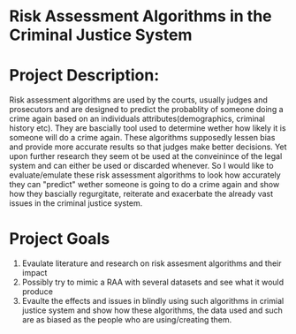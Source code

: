 # Risk Assessment Algorithms in the Criminal Justice System

# Project Description: 
Risk assessment algorithms are used by the courts, usually judges and prosecutors and are  designed to predict the probablity of someone doing a crime again based on an individuals attributes(demographics, criminal history etc). They are bascially tool used to determine wether how likely it is someone will do a crime again. These algorithms supposedly lessen bias and provide more accurate results so that judges make better decisions. Yet upon further research they seem ot be used at the conveinince of the legal system and can either be used or discarded whenever. So I would like to evaluate/emulate these risk assessment algorithms to look how accurately they can "predict" wether someone is going to do a crime again and show how they bascially regurgitate, reiterate and exacerbate the already vast issues in the criminal justice system. 

# Project Goals
1. Evaulate literature and research on risk assesment algorithms and their impact 
2. Possibly try to mimic a RAA with several datasets and see what it would produce
3.  Evaulte the effects and issues in blindly using such algorithms in crimial justice system and show how these algorithms, the data used and such are as biased as the people who are using/creating them. 
